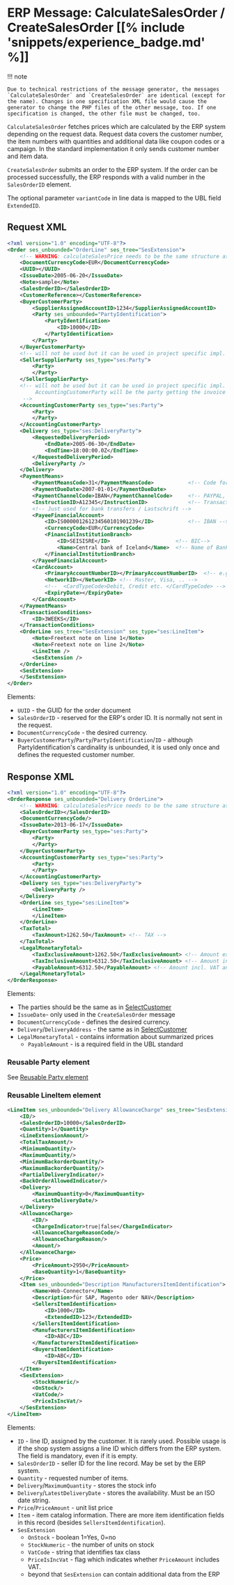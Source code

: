# ERP Message: CalculateSalesOrder / CreateSalesOrder [[% include 'snippets/experience_badge.md' %]]

!!! note

    Due to technical restrictions of the message generator, the messages `CalculateSalesOrder` and `CreateSalesOrder` are identical (except for the name). Changes in one specification XML file would cause the generator to change the PHP files of the other message, too. If one specification is changed, the other file must be changed, too.

`CalculateSalesOrder` fetches prices which are calculated by the ERP system depending on the request data.
Request data covers the customer number, the item numbers with quantities and additional data like coupon codes or a campaign.
In the standard implementation it only sends customer number and item data.

`CreateSalesOrder` submits an order to the ERP system.
If the order can be processed successfully, the ERP responds with a valid number in the `SalesOrderID` element.

The optional parameter `variantCode` in line data is mapped to the UBL field `ExtendedID`.

## Request XML

``` xml
<?xml version="1.0" encoding="UTF-8"?>
<Order ses_unbounded="OrderLine" ses_tree="SesExtension">
    <!-- WARNING: calculateSalesPrice needs to be the same structure as createSalesOrder! -->
    <DocumentCurrencyCode>EUR</DocumentCurrencyCode>
    <UUID></UUID>
    <IssueDate>2005-06-20</IssueDate>
    <Note>sample</Note>
    <SalesOrderID></SalesOrderID>
    <CustomerReference></CustomerReference>
    <BuyerCustomerParty>
        <SupplierAssignedAccountID>1234</SupplierAssignedAccountID>
        <Party ses_unbounded="PartyIdentification">
            <PartyIdentification>
                <ID>10000</ID>
            </PartyIdentification>
        </Party>
    </BuyerCustomerParty>
    <!-- will not be used but it can be used in project specific impl. -->
    <SellerSupplierParty ses_type="ses:Party">
        <Party>
        </Party>
    </SellerSupplierParty>
    <!-- will not be used but it can be used in project specific impl.
         AccountingCustomerParty will be the party getting the invoice
     -->
    <AccountingCustomerParty ses_type="ses:Party">
        <Party>
        </Party>
    </AccountingCustomerParty>
    <Delivery ses_type="ses:DeliveryParty">
        <RequestedDeliveryPeriod>
            <EndDate>2005-06-30</EndDate>
            <EndTime>18:00:00.0Z</EndTime>
        </RequestedDeliveryPeriod>
        <DeliveryParty />
    </Delivery>
    <PaymentMeans>
        <PaymentMeansCode>31</PaymentMeansCode>           <!-- Code for ERP (e.g. CREDIT, CASHONDELIV, ...) -->
        <PaymentDueDate>2007-01-01</PaymentDueDate>
        <PaymentChannelCode>IBAN</PaymentChannelCode>     <!-- PAYPAL, BANK, other payment providers ... -->
        <InstructionID>A12345</InstructionID>             <!-- Transaction ID for e-payments -->
        <!-- Just used for bank transfers / Lastschrift -->
        <PayeeFinancialAccount>
            <ID>IS000001261234560101901239</ID>           <!-- IBAN -->
            <CurrencyCode>EUR</CurrencyCode>
            <FinancialInstitutionBranch>
                <ID>SEISISRE</ID>                     <!-- BIC-->
                <Name>Central bank of Iceland</Name>  <!-- Name of Bank -->
            </FinancialInstitutionBranch>
        </PayeeFinancialAccount>
        <CardAccount>
            <PrimaryAccountNumberID></PrimaryAccountNumberID>  <!-- e.g crypted/masked card number -->
            <NetworkID></NetworkID> <!-- Master, Visa, .. -->
            <!--  <CardTypeCode>Debit, Credit etc. </CardTypeCode> -->
            <ExpiryDate></ExpiryDate>
        </CardAccount>
    </PaymentMeans>
    <TransactionConditions>
        <ID>3WEEKS</ID>
    </TransactionConditions>
    <OrderLine ses_tree="SesExtension" ses_type="ses:LineItem">
        <Note>Freetext note on line 1</Note>
        <Note>Freetext note on line 2</Note>
        <LineItem />
        <SesExtension />
    </OrderLine>
    <SesExtension>
    </SesExtension>
</Order>
```

Elements:

- `UUID` - the GUID for the order document
- `SalesOrderID` - reserved for the ERP's order ID. It is normally not sent in the request.
- `DocumentCurrencyCode` - the desired currency.
- `BuyerCustomerParty`/`Party`/`PartyIdentification`/`ID` - although PartyIdentification's cardinality is unbounded, it is used only once and defines the requested customer number.

## Response XML

``` xml
<?xml version="1.0" encoding="UTF-8"?>
<OrderResponse ses_unbounded="Delivery OrderLine">
    <!-- WARNING: calculateSalesPrice needs to be the same structure as createSalesOrder! -->
    <SalesOrderID></SalesOrderID>
    <DocumentCurrencyCode/>
    <IssueDate>2013-06-17</IssueDate>
    <BuyerCustomerParty ses_type="ses:Party">
        <Party>
        </Party>
    </BuyerCustomerParty>
    <AccountingCustomerParty ses_type="ses:Party">
        <Party>
        </Party>
    </AccountingCustomerParty>
    <Delivery ses_type="ses:DeliveryParty">
        <DeliveryParty />
    </Delivery>
    <OrderLine ses_type="ses:LineItem">
        <LineItem>
        </LineItem>
    </OrderLine>
    <TaxTotal>
        <TaxAmount>1262.50</TaxAmount> <!-- TAX -->
    </TaxTotal>
    <LegalMonetaryTotal>
        <TaxExclusiveAmount>1262.50</TaxExclusiveAmount> <!-- Amount excl. VAT -->
        <TaxInclusiveAmount>6312.50</TaxInclusiveAmount> <!-- Amount inc. VAT -->
        <PayableAmount>6312.50</PayableAmount> <!-- Amount incl. VAT and all allowances and charges-->
    </LegalMonetaryTotal>
</OrderResponse>
```

Elements:

- The parties should be the same as in [SelectCustomer](erp_message_select_customer.md)
- `IssueDate`- only used in the `CreateSalesOrder` message
- `DocumentCurrencyCode` - defines the desired currency.
- `Delivery`/`DeliveryAddress` - the same as in [SelectCustomer](erp_message_select_customer.md)
- `LegalMonetaryTotal` - contains information about summarized prices
    - `PayableAmount` - is a required field in the UBL standard

### Reusable Party element

See [Reusable Party element](erp_message_select_customer.md#reusable-party-element)

### Reusable LineItem element

``` xml
<LineItem ses_unbounded="Delivery AllowanceCharge" ses_tree="SesExtension">
    <ID/>
    <SalesOrderID>10000</SalesOrderID>
    <Quantity>1</Quantity>
    <LineExtensionAmount/>
    <TotalTaxAmount/>
    <MinimumQuantity/>
    <MaximumQuantity/>
    <MinimumBackorderQuantity/>
    <MaximumBackorderQuantity/>
    <PartialDeliveryIndicator/>
    <BackOrderAllowedIndicator/>
    <Delivery>
        <MaximumQuantity>0</MaximumQuantity>
        <LatestDeliveryDate/>
    </Delivery>
    <AllowanceCharge>
        <ID/>
        <ChargeIndicator>true|false</ChargeIndicator>
        <AllowanceChargeReasonCode/>
        <AllowanceChargeReason/>
        <Amount/>
    </AllowanceCharge>
    <Price>
        <PriceAmount>2950</PriceAmount>
        <BaseQuantity>1</BaseQuantity>
    </Price>
    <Item ses_unbounded="Description ManufacturersItemIdentification">
        <Name>Web-Connector</Name>
        <Description>für SAP, Magento oder NAV</Description>
        <SellersItemIdentification>
            <ID>1000</ID>
            <ExtendedID>123</ExtendedID>
        </SellersItemIdentification>
        <ManufacturersItemIdentification>
            <ID>ABC</ID>
        </ManufacturersItemIdentification>
        <BuyersItemIdentification>
            <ID>ABC</ID>
        </BuyersItemIdentification>
    </Item>
    <SesExtension>
        <StockNumeric/>
        <OnStock/>
        <VatCode/>
        <PriceIsIncVat/>
    </SesExtension>
</LineItem>
```

Elements:

- `ID` - line ID, assigned by the customer. It is rarely used. Possible usage is if the shop system assigns a line ID which differs from the ERP system. The field is mandatory, even if it is empty.
- `SalesOrderID` - seller ID for the line record. May be set by the ERP system.
- `Quantity` - requested number of items.
- `Delivery`/`MaximumQuantity` - stores the stock info
- `Delivery`/`LatestDeliveryDate` - stores the availability. Must be an ISO date string.
- `Price`/`PriceAmount` - unit list price
- `Item` - item catalog information. There are more item identification fields in this record (besides `SellersItemIdentification`).
- `SesExtension`
    - `OnStock` - boolean 1=Yes, 0=no
    - `StockNumeric` - the number of units on stock
    - `VatCode` - string that identifies tax class
    - `PriceIsIncVat` - flag which indicates whether `PriceAmount` includes VAT.  
    - beyond that `SesExtension` can contain additional data from the ERP
